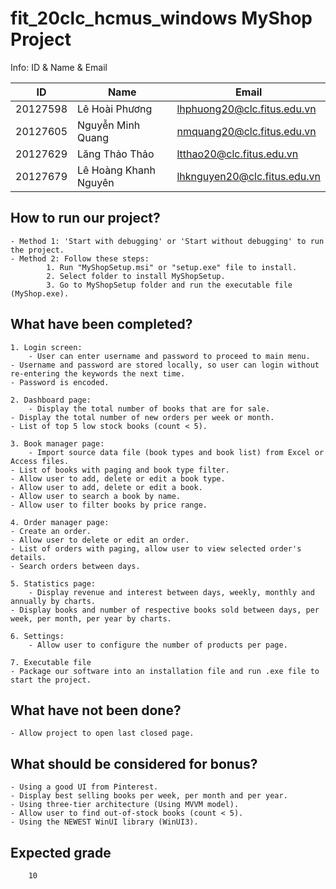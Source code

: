 # fit_20clc_hcmus_windows MyShop Project  

Info: ID & Name & Email  

| ID          | Name|Email|
|-------------|---|---|
|20127598     |Lê Hoài Phương|lhphuong20@clc.fitus.edu.vn|
|20127605     |Nguyễn Minh Quang|nmquang20@clc.fitus.edu.vn|
|20127629     |Lăng Thảo Thảo|ltthao20@clc.fitus.edu.vn|
|20127679     |Lê Hoàng Khanh Nguyên|lhknguyen20@clc.fitus.edu.vn|  


## How to run our project?  
    - Method 1: 'Start with debugging' or 'Start without debugging' to run the project.  
    - Method 2: Follow these steps:  
    		1. Run "MyShopSetup.msi" or "setup.exe" file to install.  
    		2. Select folder to install MyShopSetup.  
    		3. Go to MyShopSetup folder and run the executable file (MyShop.exe).  

## What have been completed?  
    1. Login screen:  
    	- User can enter username and password to proceed to main menu.  
	- Username and password are stored locally, so user can login without re-entering the keywords the next time.  
	- Password is encoded.  
	
    2. Dashboard page:  
    	- Display the total number of books that are for sale.  
	- Display the total number of new orders per week or month.  
	- List of top 5 low stock books (count < 5).  
	
    3. Book manager page:  
    	- Import source data file (book types and book list) from Excel or Access files.  
	- List of books with paging and book type filter.  
	- Allow user to add, delete or edit a book type.  
	- Allow user to add, delete or edit a book.  
	- Allow user to search a book by name.  
	- Allow user to filter books by price range. 
	
    4. Order manager page:  
	- Create an order.  
	- Allow user to delete or edit an order.  
	- List of orders with paging, allow user to view selected order's details.  
	- Search orders between days.  
	
    5. Statistics page:  
    	- Display revenue and interest between days, weekly, monthly and annually by charts.
	- Display books and number of respective books sold between days, per week, per month, per year by charts.  
	
    6. Settings:  
    	- Allow user to configure the number of products per page.  
	
    7. Executable file
	- Package our software into an installation file and run .exe file to start the project.  

## What have not been done?  
	- Allow project to open last closed page.  
	
## What should be considered for bonus?  
	- Using a good UI from Pinterest.  
	- Display best selling books per week, per month and per year.  
	- Using three-tier architecture (Using MVVM model).  
	- Allow user to find out-of-stock books (count < 5).  
	- Using the NEWEST WinUI library (WinUI3).  
	
## Expected grade  
    	10
